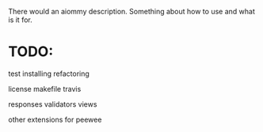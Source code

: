 There would an aiommy description.
Something about how to use and what is it for.

# TODO:
  test installing
  refactoring

  license
  makefile
  travis

  responses
  validators
  views

  other extensions for peewee
